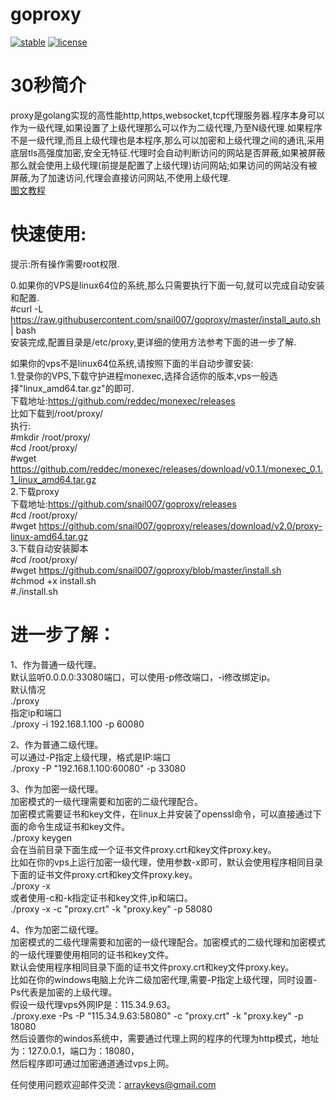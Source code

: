 # goproxy
[![stable](http://badges.github.io/stability-badges/dist/stable.svg)](http://github.com/snail007/goproxy)
[![license](https://camo.githubusercontent.com/b822c45ff6645d58743d42cf25a2459e5fabf6ae/68747470733a2f2f696d672e736869656c64732e696f2f6769746875622f6c6963656e73652f7265646465632f6d6f6e657865632e737667)](http://github.com/snail007/goproxy)


# 30秒简介
proxy是golang实现的高性能http,https,websocket,tcp代理服务器.程序本身可以作为一级代理,如果设置了上级代理那么可以作为二级代理,乃至N级代理.如果程序不是一级代理,而且上级代理也是本程序,那么可以加密和上级代理之间的通讯,采用底层tls高强度加密,安全无特征.代理时会自动判断访问的网站是否屏蔽,如果被屏蔽那么就会使用上级代理(前提是配置了上级代理)访问网站;如果访问的网站没有被屏蔽,为了加速访问,代理会直接访问网站,不使用上级代理.  
[图文教程](docs/faststart.md)
# 快速使用:  
提示:所有操作需要root权限.  

0.如果你的VPS是linux64位的系统,那么只需要执行下面一句,就可以完成自动安装和配置.  
#curl -L https://raw.githubusercontent.com/snail007/goproxy/master/install_auto.sh | bash  
安装完成,配置目录是/etc/proxy,更详细的使用方法参考下面的进一步了解.  

如果你的vps不是linux64位系统,请按照下面的半自动步骤安装:  
1.登录你的VPS,下载守护进程monexec,选择合适你的版本,vps一般选择"linux_amd64.tar.gz"的即可.     
下载地址:https://github.com/reddec/monexec/releases   
比如下载到/root/proxy/  
执行:  
#mkdir /root/proxy/  
#cd /root/proxy/  
#wget https://github.com/reddec/monexec/releases/download/v0.1.1/monexec_0.1.1_linux_amd64.tar.gz   
2.下载proxy  
下载地址:https://github.com/snail007/goproxy/releases   
#cd /root/proxy/  
#wget https://github.com/snail007/goproxy/releases/download/v2.0/proxy-linux-amd64.tar.gz    
3.下载自动安装脚本   
#cd /root/proxy/   
#wget https://github.com/snail007/goproxy/blob/master/install.sh  
#chmod +x install.sh   
#./install.sh   

# 进一步了解：  
1、作为普通一级代理。  
默认监听0.0.0.0:33080端口，可以使用-p修改端口，-i修改绑定ip。  
默认情况  
./proxy  
指定ip和端口  
./proxy  -i 192.168.1.100 -p 60080  

2、作为普通二级代理。  
可以通过-P指定上级代理，格式是IP:端口  
./proxy -P "192.168.1.100:60080" -p 33080   

3、作为加密一级代理。  
加密模式的一级代理需要和加密的二级代理配合。  
加密模式需要证书和key文件，在linux上并安装了openssl命令，可以直接通过下面的命令生成证书和key文件。  
./proxy keygen  
会在当前目录下面生成一个证书文件proxy.crt和key文件proxy.key。  
比如在你的vps上运行加密一级代理，使用参数-x即可，默认会使用程序相同目录下面的证书文件proxy.crt和key文件proxy.key。  
./proxy -x   
或者使用-c和-k指定证书和key文件,ip和端口。   
./proxy -x -c "proxy.crt" -k "proxy.key" -p 58080   

4、作为加密二级代理。  
加密模式的二级代理需要和加密的一级代理配合。加密模式的二级代理和加密模式的一级代理要使用相同的证书和key文件。  
默认会使用程序相同目录下面的证书文件proxy.crt和key文件proxy.key。    
比如在你的windows电脑上允许二级加密代理,需要-P指定上级代理，同时设置-Ps代表是加密的上级代理。   
假设一级代理vps外网IP是：115.34.9.63。    
./proxy.exe -Ps -P "115.34.9.63:58080" -c "proxy.crt" -k "proxy.key"  -p 18080     
然后设置你的windos系统中，需要通过代理上网的程序的代理为http模式，地址为：127.0.0.1，端口为：18080，    
然后程序即可通过加密通道通过vps上网。   

任何使用问题欢迎邮件交流：arraykeys@gmail.com   
